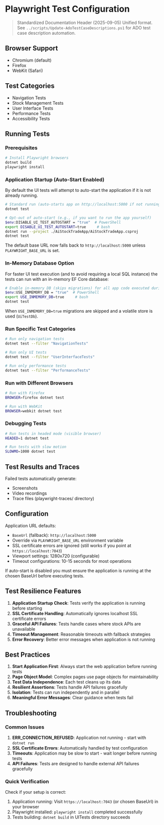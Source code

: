 # Playwright Test Configuration

> Standardized Documentation Header (2025-09-05)
> Unified format. See `../scripts/Update-AdoTestCaseDescriptions.ps1` for ADO test case description automation.

## Browser Support

- Chromium (default)
- Firefox
- WebKit (Safari)

## Test Categories

- Navigation Tests
- Stock Management Tests
- User Interface Tests
- Performance Tests
- Accessibility Tests

## Running Tests

### Prerequisites

```bash
# Install Playwright browsers
dotnet build
playwright install
```

### Application Startup (Auto-Start Enabled)

By default the UI tests will attempt to auto-start the application if it is not already running.

```bash
# Standard run (auto-starts app on http://localhost:5000 if not running)
dotnet test

# Opt-out of auto-start (e.g., if you want to run the app yourself)
$env:DISABLE_UI_TEST_AUTOSTART = "true"  # PowerShell
export DISABLE_UI_TEST_AUTOSTART=true     # bash
dotnet run --project ./AiStockTradeApp/AiStockTradeApp.csproj
dotnet test
```

The default base URL now falls back to `http://localhost:5000` unless `PLAYWRIGHT_BASE_URL` is set.

### In-Memory Database Option

For faster UI test execution (and to avoid requiring a local SQL instance) the tests can run with an in-memory EF Core database:

```bash
# Enable in-memory DB (skips migrations) for all app code executed during UI tests
$env:USE_INMEMORY_DB = "true"  # PowerShell
export USE_INMEMORY_DB=true     # bash
dotnet test
```

When `USE_INMEMORY_DB=true` migrations are skipped and a volatile store is used (`UiTestDb`).

### Run Specific Test Categories

```bash
# Run only navigation tests
dotnet test --filter "NavigationTests"

# Run only UI tests
dotnet test --filter "UserInterfaceTests"

# Run only performance tests
dotnet test --filter "PerformanceTests"
```

### Run with Different Browsers

```bash
# Run with Firefox
BROWSER=firefox dotnet test

# Run with WebKit
BROWSER=webkit dotnet test
```

### Debugging Tests

```bash
# Run tests in headed mode (visible browser)
HEADED=1 dotnet test

# Run tests with slow motion
SLOWMO=1000 dotnet test
```

## Test Results and Traces

Failed tests automatically generate:

- Screenshots
- Video recordings  
- Trace files (playwright-traces/ directory)

## Configuration

Application URL defaults:

- `BaseUrl` (fallback): `http://localhost:5000`
- Override via `PLAYWRIGHT_BASE_URL` environment variable
- SSL certificate errors are ignored (still works if you point at `https://localhost:7043`)
- Viewport settings: 1280x720 (configurable)
- Timeout configurations: 10-15 seconds for most operations

If auto-start is disabled you must ensure the application is running at the chosen BaseUrl before executing tests.

## Test Resilience Features

1. **Application Startup Check**: Tests verify the application is running before starting
2. **SSL Certificate Handling**: Automatically ignores localhost SSL certificate errors
3. **Graceful API Failures**: Tests handle cases where stock APIs are unavailable
4. **Timeout Management**: Reasonable timeouts with fallback strategies
5. **Error Recovery**: Better error messages when application is not running

## Best Practices

1. **Start Application First**: Always start the web application before running tests
2. **Page Object Model**: Complex pages use page objects for maintainability
3. **Test Data Independence**: Each test cleans up its data
4. **Resilient Assertions**: Tests handle API failures gracefully
5. **Isolation**: Tests can run independently and in parallel
6. **Meaningful Error Messages**: Clear guidance when tests fail

## Troubleshooting

### Common Issues

1. **ERR_CONNECTION_REFUSED**: Application not running - start with `dotnet run`
2. **SSL Certificate Errors**: Automatically handled by test configuration
3. **Timeouts**: Application may be slow to start - wait longer before running tests
4. **API Failures**: Tests are designed to handle external API failures gracefully

### Quick Verification

Check if your setup is correct:

1. Application running: Visit `https://localhost:7043` (or chosen BaseUrl) in your browser
2. Playwright installed: `playwright install` completed successfully
3. Tests building: `dotnet build` in UITests directory succeeds
